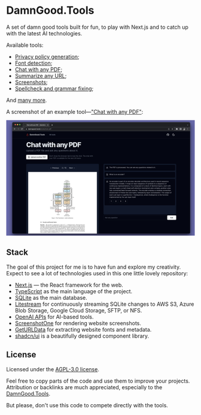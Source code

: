 # DamnGood.Tools

A set of damn good tools built for fun, to play with Next.js and to catch up with the latest AI technologies. 

Available tools: 

* [Privacy policy generation](https://damngood.tools/tools/privacy-policy-generator);
* [Font detection](https://damngood.tools/tools/detect-fonts);
* [Chat with any PDF](https://damngood.tools/tools/chat-pdf);
* [Summarize any URL](https://damngood.tools/tools/summarize-any-url);
* [Screenshots](https://damngood.tools/tools/screenshots-for-dimensions);
* [Spellcheck and grammar fixing](https://damngood.tools/tools/grammar-fixer);

And [many more](https://damngood.tools/).

A screenshot of an example tool—["Chat with any PDF"](https://damngood.tools/tools/chat-pdf): 

![Chat with any PDF](chat_with_any_pdf.jpg)

## Stack 

The goal of this project for me is to have fun and explore my creativity. Expect to see a lot of technologies used in this one little lovely repository: 

* [Next.js](https://nextjs.org/) — the React framework for the web. 
* [TypeScript](https://www.typescriptlang.org/) as the main language of the project.
* [SQLite](https://www.sqlite.org/index.html) as the main database.
* [Litestream](https://litestream.io/) for continuously streaming SQLite changes to AWS S3, Azure Blob Storage, Google Cloud Storage, SFTP, or NFS. 
* [OpenAI APIs](https://platform.openai.com/docs/api-reference) for AI-based tools.
* [ScreenshotOne](https://screenshotone.com/) for rendering website screenshots.
* [GetURLData](https://geturldata.com/) for extracting website fonts and metadata.
* [shadcn/ui](https://ui.shadcn.com/) is a beautifully designed component library.

## License

Licensed under the [AGPL-3.0 license](./LICENSE).

Feel free to copy parts of the code and use them to improve your projects. Attribution or backlinks are much appreciated, especially to the [DamnGood.Tools](https://damngood.tools/).

But please, don't use this code to compete directly with the tools. 